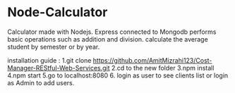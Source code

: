 # Node-Calculator 

Calculator made with Nodejs.
Express connected to Mongodb performs basic operations such as addition and division.
calculate the average student by semester or by year.

installation guide :
1.git clone https://github.com/AmitMizrahi123/Cost-Manager-REStful-Web-Services.git
2.cd to the new folder
3.npm install
4.npm start
5.go to localhost:8080
6. login as user to see clients list or login as Admin to add users.

